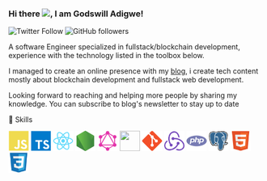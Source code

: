 ### Hi there <img src="https://raw.githubusercontent.com/MartinHeinz/MartinHeinz/master/wave.gif" width="30px" >, I am Godswill Adigwe!
![Twitter Follow](https://img.shields.io/twitter/follow/adigwecodes?style=social)
![GitHub followers](https://img.shields.io/github/followers/gcadigwe?style=social)

A software Engineer specialized in fullstack/blockchain development, experience with the technology listed in the toolbox below. 

I managed to create an online presence with my [blog](https://devsarzy.hashnode.dev), i create tech content mostly about blockchain development and fullstack web development. 

Looking forward to reaching and helping more people by sharing my knowledge. You can subscribe to blog's newsletter to stay up to date

🧰 Skills

<img src="https://github.com/devicons/devicon/blob/master/icons/javascript/javascript-plain.svg" alt="javascript" height="40px" width="40px"> <img src="https://github.com/devicons/devicon/blob/master/icons/typescript/typescript-plain.svg" alt="typescript" height="40px" width="40px"> <img src="https://github.com/devicons/devicon/blob/master/icons/react/react-original.svg" alt="react" height="40px" width="40px"> <img src="https://github.com/devicons/devicon/blob/master/icons/nodejs/nodejs-original.svg" alt="nodejs" height="40px" width="40px">  <img src="https://github.com/devicons/devicon/blob/master/icons/graphql/graphql-plain.svg" alt="graphql" height="40px" width="40px"> <img src="https://upload.wikimedia.org/wikipedia/commons/thumb/9/98/Solidity_logo.svg/386px-Solidity_logo.svg.png" width="40px" height="40px"> <img src="https://github.com/devicons/devicon/blob/master/icons/git/git-plain.svg" width="40px" alt="git" height="40px">  <img src="https://github.com/devicons/devicon/blob/master/icons/redux/redux-original.svg" alt="redux" height="40px" width="40px"> <img src="https://github.com/devicons/devicon/blob/master/icons/php/php-plain.svg" alt="php" height="40px" width="40px"> <img src="https://github.com/devicons/devicon/blob/master/icons/postgresql/postgresql-original.svg" alt="postgres" height="40px" width="40px"> <img src="https://github.com/devicons/devicon/blob/master/icons/html5/html5-original.svg" alt="html" height="40px" width="40px"> <img src="https://github.com/devicons/devicon/blob/master/icons/css3/css3-original.svg" alt="css" height="40px" width="40px">


<!--
**gcadigwe/gcadigwe** is a ✨ _special_ ✨ repository because its `README.md` (this file) appears on your GitHub profile.

Here are some ideas to get you started:

- 🔭 I’m currently working on ...
- 🌱 I’m currently learning ...
- 👯 I’m looking to collaborate on ...
- 🤔 I’m looking for help with ...
- 💬 Ask me about ...
- 📫 How to reach me: ...
- 😄 Pronouns: ...
- ⚡ Fun fact: ...
-->
